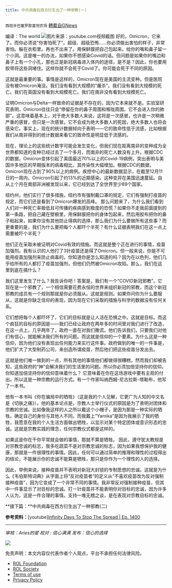 ```yaml
---
title: 中共病毒在西方衍生出了一种邪教(一)
---
```

`西班牙巴塞罗那喜悦农场` [轉載自GNews](https://gnews.org/zh-hans/1816528/)

编译：The world
![](https://assets.gnews.org/wp-content/uploads/2022/01/image0-3.jpg)图片来源：youtube.com视频截图
好的，Omicron，它来了。而你必须说“你害怕死了”。超级、超级恐怖……你必须做出害怕的样子，非常害怕。躲在衣柜里。再也不出来了。用保鲜膜把自己包起来。给你的嘴和鼻子留一个小洞。这是唯一的办法，如果你不想感染Covid的话。但问题是如果你的嘴边和鼻子上有一个小孔，那也正是新冠病毒进入体内的途径，是不是？因此，你也要用胶带将这些洞堵住。这样你就不会死于Covid了。你可能会死于不同的原因。

这就是最重要的事。事情是这样的，Omicron现在是美国的主流变种。但是医院没有被Omicron淹没。我们没有看到大规模的“屠杀”。我们没有看到大规模的死亡。我们在英国没有看到大规模死亡。我们在南非没有看到大规模死亡。

证明Omicron与Delta一样致命的证据是不存在的，因为它本来就不是。实验室研究表明，Omicron往往只会“停留在你的鼻子周围和喉咙周围，它不会进入你的肺部”。这意味着基本上，对于绝大多数人来说，这将是一次感冒，也许是一次稍微严重的感冒，但只是一次感冒。它不会成为绝大多数人的死因，绝大多数人也将会感染它。事实上，现在的统计数据倾向于表明——它的致命性低于流感，比如根据我们从南非得到的统计数据来看它的致命性是明显低于流感的。

现在，理论上的这些统计数字可能会发生变化，但我们现在距离南非的变种成为全世界都知道的变种已经过去了一个多月，而南非的死亡人数没有上升。根据CDC的数据，Omicron变体引起了美国最近70%以上的Covid-19病例，突出表明与美国许多地区的早期版本的病毒相比，其传染性大幅增加。根据CDC的数据，Omicron现在占到了90%以上的病例。疾控中心的最新数据显示，在截至12月11日的一周内，Omicron引起了约13%的近期感染。这种变异在美国迅速蔓延。自从上个月在南部非洲被发现以来，它已经到达了全世界至少89个国家。

纽约州，他们实行了很多措施，纽约市有强制戴口罩的规定，它们有强制打疫苗的规定，而它们还是看到了Omicron爆发的高峰。 那么问题来了，为什么我们看到人们对一种死亡率极低且可传播的疾病感到极度的恐慌？如果你不走我前面提到的第一条路，把自己藏在壁橱里，用保鲜膜把你的身体包起来，然后用胶布把你的鼻子粘起来，如果你没有其他防止得病的选择，那么我们为什么要做所有这些事？而更重要的是，我们为什么要把每个人都吓个半死？有什么证据表明我们在这一点上需要被吓个半死？

他们正在采取未被证明对Covid有效的措施。而这就是整个正在进行的事情，疫苗加强剂。我有认识的人他打了3针疫苗还是得了Omicron。但一般来说，你是不可能用疫苗加强剂来防止病毒的。你知道你是怎么知道的吗？因为在以色列，他们几乎给所有的人都打了疫苗加强剂，但他们仍然被Omicron攻陷。那么，我们在这里到底在搞什么？

我们这里发生了什么？我告诉你吧！答案是，我们有一个“COVID新冠邪教”。它现在是一个邪教了，一个相信需要花费永恒的世界来组织新冠的邪教，而这个新冠邪教的成员有一个规则那就是你必须服从。这就是规则。如果你问你为什么要服从，这就是你缺乏信仰的表现，因为现在它们采取的措施与科学的数据没有任何关系。

它们想把每个人都吓坏了，它们的目标就是让人活在恐惧之中。这就是目标。而这个疯狂的目标的原因是——我们已经让政府在两年多的时间里对我们进行了改造，在这一点上，几乎两年了，政府一直在对我们撒谎。他们告诉我们，只要我们对他们有信心，就能解决我们所有的问题。而这就是信仰的一个要素。为什么这是一种信仰，因为他们没有表现出任何能力来实行这件事。政府做到的唯一的一件事是，他们扩大了大型制药公司，来创造所谓疫苗，然后他们把这些疫苗分发出去。

这就是他们唯一做到的一点，所有其他的事情他们都做得很糟糕。然而我们却被告知，这些政府的“神”会解决我们的生活里的问题。所以你必须加倍坚持你的信仰。你知道加倍坚持你的信仰意味着什么？ 它意味着在你在这场游戏中要有主观的付出。所以这是一种宗教的运行方式。有一个作家叫纳西姆-尼古拉斯-塔勒布，他写了一本书。

他有一本书叫《你在骗局中的牺牲》（这是我的个人见解，它更广为人知的中文名是《切肤之痛》）。他的基本论点是，宗教人士举行仪式的原因是为了表明对团体和宗教的忠诚。比如像我这样的人之所以戴这个小帽子，是因为那是一种实际的牺牲。确定自己的身份与其他人不同。而我戴上“Yamika”是因为我展示了我的牺牲，我愿意在我的个人生活方面做出牺牲，以显示对某个特定团体或意识形态的忠诚。这就是宗教实践的理念，任何宗教仪式都是这样的。

如果这是你在干你平常就会做的事情，那就不算是牺牲。 因此，遵守犹太教规是对宗教忠诚的标志，我多吃蔬菜不是对宗教忠诚的标志，因为如果我想保护我的健康，那就是一件很理性的事情。因此，任何可以通过简单的推理和理性的过程得出的结论，不能展示你的忠诚不能算是牺牲，那只是你作为一个理性的人的选择。

因此，举例来说，接种疫苗并不表明对新冠大封锁的专制思想的忠诚。这就是为什么《韦伯斯特词典》从字面上将“反对疫苗者”的定义从“不喜欢疫苗改为反对强制接种疫苗”，因为它变成了一个非常不同的事情。我非常反对强制接种疫苗，但其中一件事显示了对目标的忠诚。打一针疫苗并不能表明你对目标的忠诚，因为许多人认为，这是一件合理的事情。支持一堆无稽之谈，是在表现对宗教目标的忠诚。

**接下篇：**中共病毒在西方衍生出了一种邪教(二)

**参考资料：**[youtube][Infinity Days To Stop The Spread | Ep. 1400](https://www.youtube.com/watch?v=GhquwpzcP_M&amp;t=1270s)

* * *

*审核：Aries的星*
*校对 : 信心满满*
*发布：信心的选择*

![](https://assets.gnews.org/wp-content/uploads/2022/01/GNEWS_CH.-1.jpeg)





 

免责声明：本文内容仅代表作者个人观点，平台不承担任何法律风险。

- [ROL Foundation](https://rolfoundation.org/)
- [ROL Society](https://rolsociety.org/)
- [Terms of use](https://gnews.org/terms-of-use-3/)
- [Privacy Policy](https://gnews.org/privacy-policy/)
